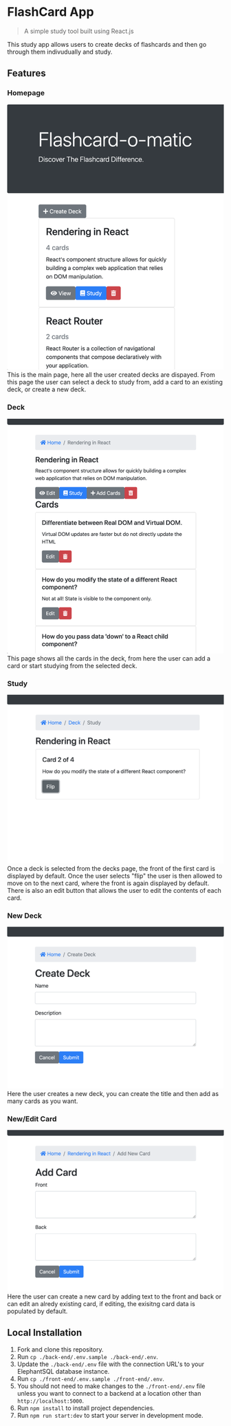 # FlashCard App

> A simple study tool built using React.js

This study app allows users to create decks of flashcards and then go through them indivudually and study.


## Features
### Homepage
![](https://github.com/cwroberts401/FlashcardApp/blob/main/Screen%20Shot%202022-02-25%20at%205.22.39%20PM.png)
This is the main page, here all the user created decks are dispayed. From this page the user can select a deck to study from, add a card to an existing deck, or create a new deck.

### Deck
![](https://github.com/cwroberts401/FlashcardApp/blob/main/Screen%20Shot%202022-02-25%20at%205.22.58%20PM.png)
This page shows all the cards in the deck, from here the user can add a card or start studying from the selected deck.

### Study
![](https://github.com/cwroberts401/FlashcardApp/blob/main/Screen%20Shot%202022-02-25%20at%205.23.32%20PM.png)
Once a deck is selected from the decks page, the front of the first card is displayed by default. Once the user selects "flip" the user is then allowed to move on to the next card, where the front is again displayed by default. There is also an edit button that allows the user to edit the contents of each card.

### New Deck
![](https://github.com/cwroberts401/FlashcardApp/blob/main/Screen%20Shot%202022-02-25%20at%205.24.02%20PM.png)
Here the user creates a new deck, you can create the title and then add as many cards as you want.

### New/Edit Card
![](https://github.com/cwroberts401/FlashcardApp/blob/main/Screen%20Shot%202022-02-25%20at%205.23.52%20PM.png)
Here the user can create a new card by adding text to the front and back or can edit an alredy existing card, if editing, the exisitng card data is populated by default.



## Local Installation

1. Fork and clone this repository.
1. Run `cp ./back-end/.env.sample ./back-end/.env`.
1. Update the `./back-end/.env` file with the connection URL's to your ElephantSQL database instance.
1. Run `cp ./front-end/.env.sample ./front-end/.env`.
1. You should not need to make changes to the `./front-end/.env` file unless you want to connect to a backend at a location other than `http://localhost:5000`.
1. Run `npm install` to install project dependencies.
1. Run `npm run start:dev` to start your server in development mode.



